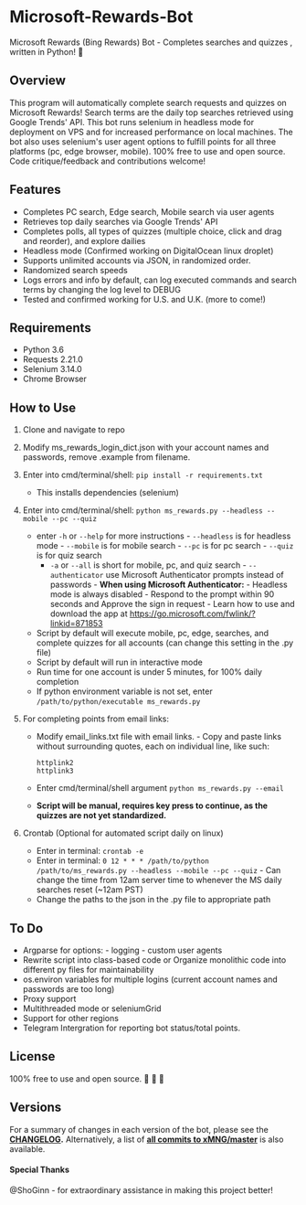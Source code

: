 # Microsoft-Rewards-Bot

Microsoft Rewards (Bing Rewards) Bot - Completes searches and quizzes , written
in Python! :raised_hands:

## Overview

This program will automatically complete search requests and quizzes on
Microsoft Rewards! Search terms are the daily top searches retrieved using
Google Trends' API. This bot runs selenium in headless mode for deployment on
VPS and for increased performance on local machines. The bot also uses
selenium's user agent options to fulfill points for all three platforms (pc,
edge browser, mobile). 100% free to use and open source. Code critique/feedback
and contributions welcome!

## Features

- Completes PC search, Edge search, Mobile search via user agents
- Retrieves top daily searches via Google Trends' API
- Completes polls, all types of quizzes (multiple choice, click and drag and
  reorder), and explore dailies
- Headless mode (Confirmed working on DigitalOcean linux droplet)
- Supports unlimited accounts via JSON, in randomized order.
- Randomized search speeds
- Logs errors and info by default, can log executed commands and search terms by
  changing the log level to DEBUG
- Tested and confirmed working for U.S. and U.K. (more to come!)

## Requirements

- Python 3.6
- Requests 2.21.0
- Selenium 3.14.0
- Chrome Browser

## How to Use

1.  Clone and navigate to repo

2.  Modify ms_rewards_login_dict.json with your account names and passwords,
    remove .example from filename.

3.  Enter into cmd/terminal/shell: `pip install -r requirements.txt`

    - This installs dependencies (selenium)

4.  Enter into cmd/terminal/shell:
    `python ms_rewards.py --headless --mobile --pc --quiz`

    - enter `-h` or `--help` for more instructions - `--headless` is for
      headless mode - `--mobile` is for mobile search - `--pc` is for pc
      search - `--quiz` is for quiz search
      - `-a` or `--all` is short for mobile, pc, and quiz search -
        `--authenticator` use Microsoft Authenticator prompts instead of
        passwords - **When using Microsoft Authenticator:** - Headless mode is
        always disabled - Respond to the prompt within 90 seconds and Approve
        the sign in request - Learn how to use and download the app at
        <https://go.microsoft.com/fwlink/?linkid=871853>
    - Script by default will execute mobile, pc, edge, searches, and complete
      quizzes for all accounts (can change this setting in the .py file)
    - Script by default will run in interactive mode
    - Run time for one account is under 5 minutes, for 100% daily completion
    - If python environment variable is not set, enter
      `/path/to/python/executable ms_rewards.py`

5.  For completing points from email links:

    - Modify email_links.txt file with email links. - Copy and paste links
      without surrounding quotes, each on individual line, like such:

          httplink2
          httplink3

    - Enter cmd/terminal/shell argument `python ms_rewards.py --email`

    - **Script will be manual, requires key press to continue, as the quizzes
      are not yet standardized.**

6.  Crontab (Optional for automated script daily on linux)
    - Enter in terminal: `crontab -e`
    - Enter in terminal:
      `0 12 * * * /path/to/python /path/to/ms_rewards.py --headless --mobile --pc --quiz` -
      Can change the time from 12am server time to whenever the MS daily
      searches reset (~12am PST)
    - Change the paths to the json in the .py file to appropriate path

## To Do

- Argparse for options: - logging - custom user agents
- Rewrite script into class-based code or Organize monolithic code into
  different py files for maintainability
- os.environ variables for multiple logins (current account names and passwords
  are too long)
- Proxy support
- Multithreaded mode or seleniumGrid
- Support for other regions
- Telegram Intergration for reporting bot status/total points.

## License

100% free to use and open source. :see_no_evil: :hear_no_evil: :speak_no_evil:

## Versions

For a summary of changes in each version of the bot, please see the
**[CHANGELOG](CHANGELOG.md).** Alternatively, a list of
**[all commits to xMNG/master](https://github.com/xMNG/Microsoft-Rewards-Bot/commits/master)**
is also available.

#### Special Thanks

@ShoGinn - for extraordinary assistance in making this project better!

